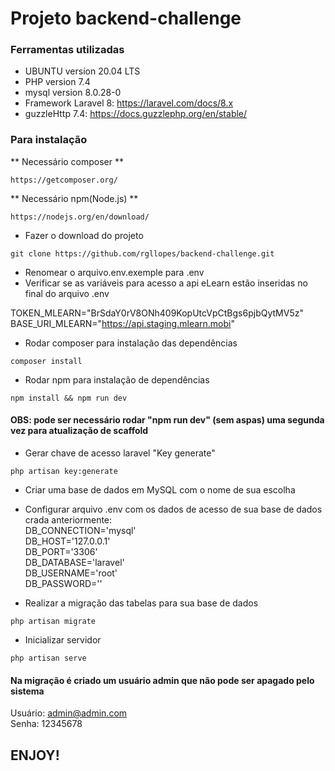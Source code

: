 # Projeto backend-challenge

### Ferramentas utilizadas

- UBUNTU version 20.04 LTS
- PHP version 7.4
- mysql  version 8.0.28-0
- Framework Laravel 8: https://laravel.com/docs/8.x
- guzzleHttp 7.4: https://docs.guzzlephp.org/en/stable/

### Para instalação

** Necessário composer **
```
https://getcomposer.org/
```
** Necessário npm(Node.js) **
```
https://nodejs.org/en/download/
```
* Fazer o download do projeto
```
git clone https://github.com/rgllopes/backend-challenge.git
```
* Renomear o arquivo.env.exemple para .env
* Verificar se as variáveis para acesso a api eLearn estão inseridas no final do arquivo .env

TOKEN_MLEARN="BrSdaY0rV8ONh409KopUtcVpCtBgs6pjbQytMV5z"
BASE_URI_MLEARN="https://api.staging.mlearn.mobi"

* Rodar composer para instalação das dependências
```
composer install
```

* Rodar npm para instalação de dependências
```
npm install && npm run dev
```
#### OBS: pode ser necessário rodar "npm run dev" (sem aspas) uma segunda vez para atualização de scaffold

* Gerar chave de acesso laravel "Key generate"
```
php artisan key:generate
```

* Criar uma base de dados em MySQL com o nome de sua escolha

* Configurar arquivo .env com os dados de acesso de sua base de dados crada anteriormente:<br>
DB_CONNECTION='mysql'</br>
DB_HOST='127.0.0.1'</br>
DB_PORT='3306'</br>
DB_DATABASE='laravel'</br>
DB_USERNAME='root'</br>
DB_PASSWORD=''</br>

* Realizar a migração das tabelas para sua base de dados
```
php artisan migrate
```

* Inicializar servidor
```
php artisan serve
```

#### Na migração é criado um usuário admin que não pode ser apagado pelo sistema
Usuário: admin@admin.com </br>
Senha: 12345678

## ENJOY!